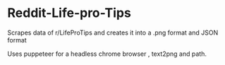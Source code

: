 # Reddit-Life-pro-Tips
Scrapes data of r/LifeProTips and creates it into a .png format and JSON format

Uses puppeteer for a headless chrome browser , text2png and path.
